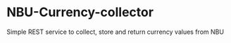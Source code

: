 # NBU-Currency-collector

Simple REST service to collect, store and return currency values from NBU
